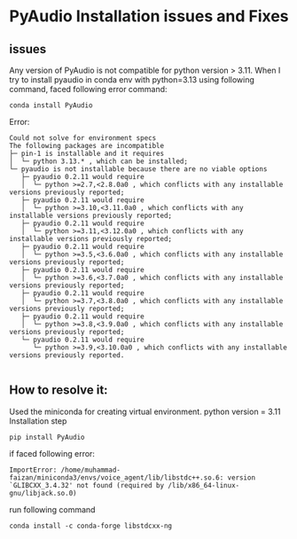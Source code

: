 # PyAudio Installation issues and Fixes
## issues
Any version of PyAudio is not compatible for python version > 3.11. When I try to install pyaudio in conda env with python=3.13 using following command, faced following error
command: 
```
conda install PyAudio
```
Error:
```
Could not solve for environment specs
The following packages are incompatible
├─ pin-1 is installable and it requires
│  └─ python 3.13.* , which can be installed;
└─ pyaudio is not installable because there are no viable options
   ├─ pyaudio 0.2.11 would require
   │  └─ python >=2.7,<2.8.0a0 , which conflicts with any installable versions previously reported;
   ├─ pyaudio 0.2.11 would require
   │  └─ python >=3.10,<3.11.0a0 , which conflicts with any installable versions previously reported;
   ├─ pyaudio 0.2.11 would require
   │  └─ python >=3.11,<3.12.0a0 , which conflicts with any installable versions previously reported;
   ├─ pyaudio 0.2.11 would require
   │  └─ python >=3.5,<3.6.0a0 , which conflicts with any installable versions previously reported;
   ├─ pyaudio 0.2.11 would require
   │  └─ python >=3.6,<3.7.0a0 , which conflicts with any installable versions previously reported;
   ├─ pyaudio 0.2.11 would require
   │  └─ python >=3.7,<3.8.0a0 , which conflicts with any installable versions previously reported;
   ├─ pyaudio 0.2.11 would require
   │  └─ python >=3.8,<3.9.0a0 , which conflicts with any installable versions previously reported;
   └─ pyaudio 0.2.11 would require
      └─ python >=3.9,<3.10.0a0 , which conflicts with any installable versions previously reported.


```
## How to resolve it:

Used the miniconda for creating virtual environment.
python version = 3.11
Installation step
```
pip install PyAudio
```
if faced following error:
```
ImportError: /home/muhammad-faizan/miniconda3/envs/voice_agent/lib/libstdc++.so.6: version `GLIBCXX_3.4.32' not found (required by /lib/x86_64-linux-gnu/libjack.so.0)

```


run following command
```
conda install -c conda-forge libstdcxx-ng
```